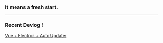 ### It means a fresh start.

<hr>

### Recent Devlog !
[Vue + Electron + Auto Updater](https://github.com/es5es5/devlogs/tree/main/Electron)
